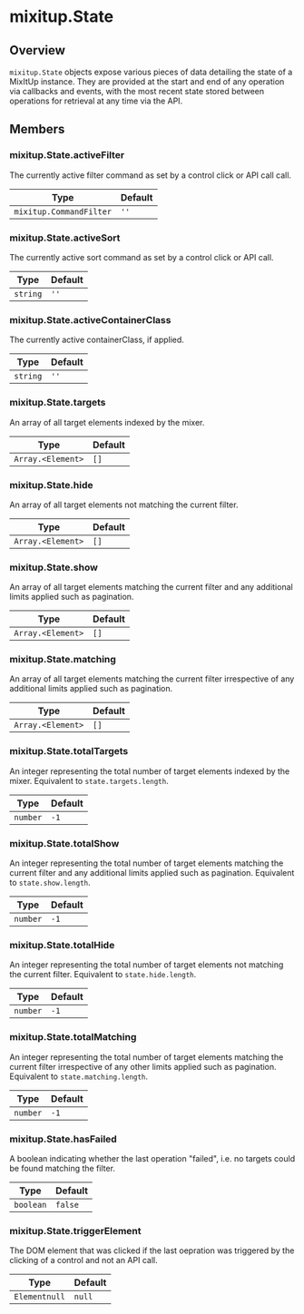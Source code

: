 # mixitup.State

## Overview

`mixitup.State` objects expose various pieces of data detailing the state of
a MixItUp instance. They are provided at the start and end of any operation via
callbacks and events, with the most recent state stored between operations
for retrieval at any time via the API.




## Members

### <a id="mixitup.State#activeFilter">mixitup.State.activeFilter</a>




The currently active filter command as set by a control click or API call
call.


|Type | Default
|---  | ---
|`mixitup.CommandFilter`| `''`


> 
### <a id="mixitup.State#activeSort">mixitup.State.activeSort</a>




The currently active sort command as set by a control click or API call.


|Type | Default
|---  | ---
|`string`| `''`


> 
### <a id="mixitup.State#activeContainerClass">mixitup.State.activeContainerClass</a>




The currently active containerClass, if applied.


|Type | Default
|---  | ---
|`string`| `''`


> 
### <a id="mixitup.State#targets">mixitup.State.targets</a>




An array of all target elements indexed by the mixer.


|Type | Default
|---  | ---
|`Array.<Element>`| `[]`


> 
### <a id="mixitup.State#hide">mixitup.State.hide</a>




An array of all target elements not matching the current filter.


|Type | Default
|---  | ---
|`Array.<Element>`| `[]`


> 
### <a id="mixitup.State#show">mixitup.State.show</a>




An array of all target elements matching the current filter and any additional
limits applied such as pagination.


|Type | Default
|---  | ---
|`Array.<Element>`| `[]`


> 
### <a id="mixitup.State#matching">mixitup.State.matching</a>




An array of all target elements matching the current filter irrespective of
any additional limits applied such as pagination.


|Type | Default
|---  | ---
|`Array.<Element>`| `[]`


> 
### <a id="mixitup.State#totalTargets">mixitup.State.totalTargets</a>




An integer representing the total number of target elements indexed by the
mixer. Equivalent to `state.targets.length`.


|Type | Default
|---  | ---
|`number`| `-1`


> 
### <a id="mixitup.State#totalShow">mixitup.State.totalShow</a>




An integer representing the total number of target elements matching the
current filter and any additional limits applied such as pagination.
Equivalent to `state.show.length`.


|Type | Default
|---  | ---
|`number`| `-1`


> 
### <a id="mixitup.State#totalHide">mixitup.State.totalHide</a>




An integer representing the total number of target elements not matching
the current filter. Equivalent to `state.hide.length`.


|Type | Default
|---  | ---
|`number`| `-1`


> 
### <a id="mixitup.State#totalMatching">mixitup.State.totalMatching</a>




An integer representing the total number of target elements matching the
current filter irrespective of any other limits applied such as pagination.
Equivalent to `state.matching.length`.


|Type | Default
|---  | ---
|`number`| `-1`


> 
### <a id="mixitup.State#hasFailed">mixitup.State.hasFailed</a>




A boolean indicating whether the last operation "failed", i.e. no targets
could be found matching the filter.


|Type | Default
|---  | ---
|`boolean`| `false`


> 
### <a id="mixitup.State#triggerElement">mixitup.State.triggerElement</a>




The DOM element that was clicked if the last oepration was triggered by the
clicking of a control and not an API call.


|Type | Default
|---  | ---
|`Elementnull`| `null`


> 
